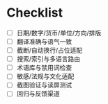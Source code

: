 # Checklist

- [ ] 日期/数字/货币/单位/方向/排版
- [ ] 翻译准确与语气一致
- [ ] 截断/自动换行/占位适配
- [ ] 搜索/索引与多语言路由
- [ ] 术语库与禁用词检查
- [ ] 敏感/法规与文化适配
- [ ] 截图验证与读屏测试
- [ ] 回归与反馈渠道
